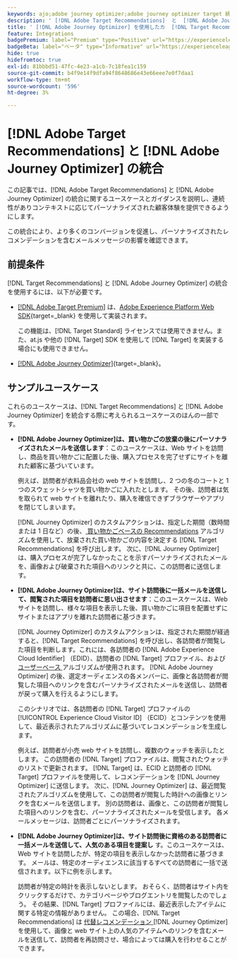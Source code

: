 ```yaml
---
keywords: ajo;adobe journey optimizer;adobe journey optimizer target 統合；recommendations;target recommendations；統合
description: ' [!DNL Adobe Target Recommendations]  と  [!DNL Adobe Journey Optimizer] の統合'
title: ' [!DNL Adobe Journey Optimizer] を使用したカ  [!DNL Target Recommendations]  タマージャーニーの使用方法'
feature: Integrations
badgePremium: label="Premium" type="Positive" url="https://experienceleague.adobe.com/docs/target/using/introduction/intro.html?lang=ja#premium newtab=true" tooltip="Target Premium に含まれる機能を確認してください。"
badgeBeta: label="ベータ" type="Informative" url="https://experienceleague.adobe.com/docs/target/using/introduction/intro.html?lang=ja#beta newtab=true" tooltip=" [!DNL Adobe Target] のベータ版機能とは"
hide: true
hidefromtoc: true
exl-id: 81bbbd51-47fc-4e23-a1cb-7c18fea1c159
source-git-commit: b4f9e14f9dfa94f8648686e43e66eee7e0f7daa1
workflow-type: tm+mt
source-wordcount: '596'
ht-degree: 3%

---
```


# [!DNL Adobe Target Recommendations] と [!DNL Adobe Journey Optimizer] の統合

この記事では、[!DNL Adobe Target Recommendations] と [!DNL Adobe Journey Optimizer] の統合に関するユースケースとガイダンスを説明し、連続性がありコンテキストに応じてパーソナライズされた顧客体験を提供できるようにします。

この統合により、より多くのコンバージョンを促進し、パーソナライズされたレコメンデーションを含むメールメッセージの影響を確認できます。

## 前提条件

[!DNL Target Recommendations] と [!DNL Adobe Journey Optimizer] の統合を使用するには、以下が必要です。

* [[!DNL Adobe Target Premium]](/help/main/c-intro/intro.md#premium) は、[Adobe Experience Platform Web SDK](https://experienceleague.adobe.com/en/docs/target-dev/developer/client-side/aep-web-sdk){target=_blank} を使用して実装されます。

  この機能は、[!DNL Target Standard] ライセンスでは使用できません。また、at.js や他の [!DNL Target] SDK を使用して [!DNL Target] を実装する場合にも使用できません。

* [[!DNL Adobe Journey Optimizer]](https://experienceleague.adobe.com/en/docs/journey-optimizer/using/ajo-home){target=_blank}。

## サンプルユースケース

これらのユースケースは、[!DNL Target Recommendations] と [!DNL Adobe Journey Optimizer] を統合する際に考えられるユースケースのほんの一部です。

* **[!DNL Adobe Journey Optimizer]は、買い物かごの放棄の後にパーソナライズされたメールを送信します**：このユースケースは、Web サイトを訪問し、商品を買い物かごに配置した後、購入プロセスを完了せずにサイトを離れた顧客に基づいています。

  例えば、訪問者が衣料品会社の web サイトを訪問し、2 つの冬のコートと 1 つのスウェットシャツを買い物かごに入れたとします。 その後、訪問者は気を取られて web サイトを離れたり、購入を確信できずブラウザーやアプリを閉じてしまいます。

  [!DNL Journey Optimizer] のカスタムアクションは、指定した期間（数時間または 1 日など）の後、[ 買い物かごベースの Recommendations](/help/main/c-recommendations/c-algorithms/base-the-recommendation-on-a-recommendation-key.md) アルゴリズムを使用して、放棄された買い物かごの内容を決定する [!DNL Target Recommendations] を呼び出します。 次に、[!DNL Journey Optimizer] は、購入プロセスが完了しなかったことを示すパーソナライズされたメールを、画像および破棄された項目へのリンクと共に、この訪問者に送信します。

* **[!DNL Adobe Journey Optimizer]は、サイト訪問後に一括メールを送信して、閲覧された項目を訪問者に思い出させます**：このユースケースは、Web サイトを訪問し、様々な項目を表示した後、買い物かごに項目を配置せずにサイトまたはアプリを離れた訪問者に基づきます。

  [!DNL Journey Optimizer] のカスタムアクションは、指定された期間が経過すると、[!DNL Target Recommendations] を呼び出し、各訪問者が閲覧した項目を判断します。これには、各訪問者の [!DNL Adobe Experience Cloud Identifier] （EDID）、訪問者の [!DNL Target] プロファイル、および [ ユーザーベース ](/help/main/c-recommendations/c-algorithms/base-the-recommendation-on-a-recommendation-key.md) アルゴリズムが使用されます。 [!DNL Adobe Journey Optimizer] の後、選定オーディエンスの各メンバーに、画像と各訪問者が閲覧した項目へのリンクを含むパーソナライズされたメールを送信し、訪問者が戻って購入を行えるようにします。

  このシナリオでは、各訪問者の [!DNL Target] プロファイルの [!UICONTROL Experience Cloud Visitor ID] （ECID）とコンテンツを使用して、最近表示されたアルゴリズムに基づいてレコメンデーションを生成します。

  例えば、訪問者が小売 web サイトを訪問し、複数のウォッチを表示したとします。 この訪問者の [!DNL Target] プロファイルは、閲覧されたウォッチのリストで更新されます。 [!DNL Target] は、ECID と訪問者の [!DNL Target] プロファイルを使用して、レコメンデーションを [!DNL Journey Optimizer] に送信します。 次に、[!DNL Journey Optimizer] は、最近閲覧されたアルゴリズムを使用して、この訪問者が閲覧した時計への画像とリンクを含むメールを送信します。 別の訪問者は、画像と、この訪問者が閲覧した項目へのリンクを含む、パーソナライズされたメールを受信します。 各メールメッセージは、訪問者ごとにパーソナライズされます。

* **[!DNL Adobe Journey Optimizer]は、サイト訪問後に資格のある訪問者に一括メールを送信して、人気のある項目を提案し** す。このユースケースは、Web サイトを訪問したが、特定の項目を表示しなかった訪問者に基づきます。 メールは、特定のオーディエンスに該当するすべての訪問者に一括で送信されます。以下に例を示します。

  訪問者が特定の時計を表示しないとします。 おそらく、訪問者はサイト内をクリックするだけで、カテゴリページやブログエントリを閲覧したのでしょう。 その結果、[!DNL Target] プロファイルには、最近表示したアイテムに関する特定の情報がありません。 この場合、[!DNL Target Recommendations] は [ 代替レコメンデーション ](/help/main/c-recommendations/c-algorithms/backup-recs.md) [!DNL Journey Optimizer] を使用して、画像と web サイト上の人気のアイテムへのリンクを含むメールを送信して、訪問者を再訪問させ、場合によっては購入を行わせることができます。
